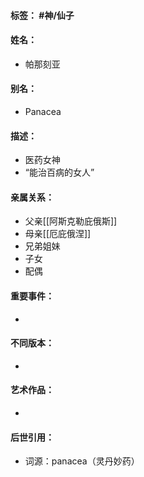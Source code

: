 #### 标签： #神/仙子 
#### 姓名：
- 帕那刻亚
#### 别名：
- Panacea
#### 描述：
- 医药女神
- “能治百病的女人”
#### 亲属关系：
- 父亲[[阿斯克勒庇俄斯]]
- 母亲[[厄庇俄涅]]
- 兄弟姐妹
- 子女
- 配偶
#### 重要事件：
- 
#### 不同版本：
- 
#### 艺术作品：
- 
#### 后世引用：
- 词源：panacea（灵丹妙药）